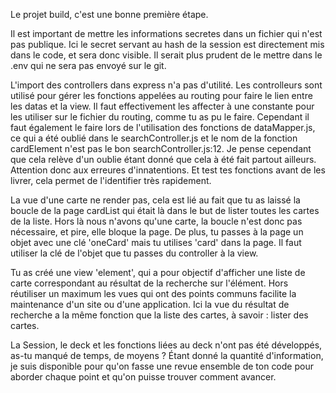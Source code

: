 Le projet build, c'est une bonne première étape.

Il est important de mettre les informations secretes dans un fichier qui n'est pas publique. Ici le secret servant au hash de la session est directement mis dans le code, et sera donc visible. Il serait plus prudent de le mettre dans le .env qui ne sera pas envoyé sur le git.

L'import des controllers dans express n'a pas d'utilité. Les controlleurs sont utilisé pour gérer les fonctions appelées au routing pour faire le lien entre les datas et la view.
Il faut effectivement les affecter à une constante pour les utiliser sur le fichier du routing, comme tu as pu le faire. Cependant il faut également le faire lors de l'utilisation des fonctions de dataMapper.js, ce qui a été oublié dans le searchController.js et le nom de la fonction cardElement n'est pas le bon searchController.js:12. 
Je pense cependant que cela relève d'un oublie étant donné que cela à été fait partout ailleurs. Attention donc aux erreures d'innatentions. Et test tes fonctions avant de les livrer, cela permet de l'identifier très rapidement.
 
La vue d'une carte ne render pas, cela est lié au fait que tu as laissé la boucle de la page cardList qui était là dans le but de lister toutes les cartes de la liste. Hors là nous n'avons qu'une carte, la boucle n'est donc pas nécessaire, et pire, elle bloque la page. De plus, tu passes à la page un objet avec une clé 'oneCard' mais tu utilises 'card' dans la page. Il faut utiliser la clé de l'objet que tu passes du controller à la view.

Tu as créé une view 'element', qui a pour objectif d'afficher une liste de carte correspondant au résultat de la recherche sur l'élément. Hors réutiliser un maximum les vues qui ont des points communs facilite la maintenance d'un site ou d'une application. Ici la vue du résultat de recherche a la même fonction que la liste des cartes, à savoir : lister des cartes.

La Session, le deck et les fonctions liées au deck n'ont pas été développés, as-tu manqué de temps, de moyens ?
Étant donné la quantité d'information, je suis disponible pour qu'on fasse une revue ensemble de ton code pour aborder chaque point et qu'on puisse trouver comment avancer.